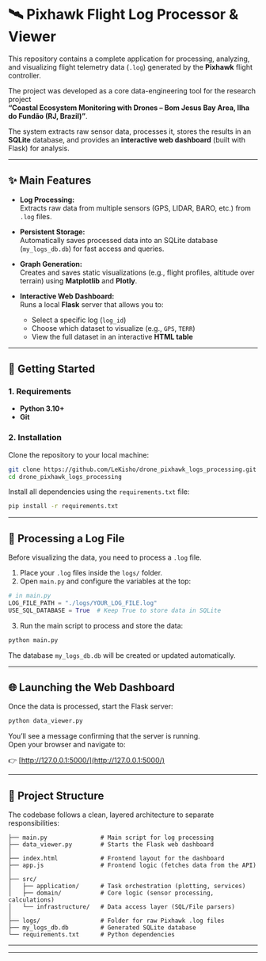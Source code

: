 # 🛰️ Pixhawk Flight Log Processor & Viewer

This repository contains a complete application for processing, analyzing, and visualizing flight telemetry data (`.log`) generated by the **Pixhawk** flight controller.

The project was developed as a core data-engineering tool for the research project  
**“Coastal Ecosystem Monitoring with Drones – Bom Jesus Bay Area, Ilha do Fundão (RJ, Brazil)”**.

The system extracts raw sensor data, processes it, stores the results in an **SQLite** database, and provides an **interactive web dashboard** (built with Flask) for analysis.

---

## ✨ Main Features

- **Log Processing:**  
  Extracts raw data from multiple sensors (GPS, LIDAR, BARO, etc.) from `.log` files.

- **Persistent Storage:**  
  Automatically saves processed data into an SQLite database (`my_logs_db.db`) for fast access and queries.

- **Graph Generation:**  
  Creates and saves static visualizations (e.g., flight profiles, altitude over terrain) using **Matplotlib** and **Plotly**.

- **Interactive Web Dashboard:**  
  Runs a local **Flask** server that allows you to:
  - Select a specific log (`log_id`)
  - Choose which dataset to visualize (e.g., `GPS`, `TERR`)
  - View the full dataset in an interactive **HTML table**

---

## 🚀 Getting Started

### 1. Requirements
- **Python 3.10+**
- **Git**

### 2. Installation

Clone the repository to your local machine:

```bash
git clone https://github.com/LeKisho/drone_pixhawk_logs_processing.git
cd drone_pixhawk_logs_processing
```

Install all dependencies using the `requirements.txt` file:

```bash
pip install -r requirements.txt
```

---

## 🧩 Processing a Log File

Before visualizing the data, you need to process a `.log` file.

1. Place your `.log` files inside the `logs/` folder.
2. Open `main.py` and configure the variables at the top:

```python
# in main.py
LOG_FILE_PATH = "./logs/YOUR_LOG_FILE.log"
USE_SQL_DATABASE = True  # Keep True to store data in SQLite
```

3. Run the main script to process and store the data:

```bash
python main.py
```

The database `my_logs_db.db` will be created or updated automatically.

---

## 🌐 Launching the Web Dashboard

Once the data is processed, start the Flask server:

```bash
python data_viewer.py
```

You’ll see a message confirming that the server is running.  
Open your browser and navigate to:

👉 [http://127.0.0.1:5000/](http://127.0.0.1:5000/)

---

## 🧱 Project Structure

The codebase follows a clean, layered architecture to separate responsibilities:

```
├── main.py               # Main script for log processing
├── data_viewer.py        # Starts the Flask web dashboard
│
├── index.html            # Frontend layout for the dashboard
├── app.js                # Frontend logic (fetches data from the API)
│
├── src/
│   ├── application/      # Task orchestration (plotting, services)
│   ├── domain/           # Core logic (sensor processing, calculations)
│   └── infrastructure/   # Data access layer (SQL/File parsers)
│
├── logs/                 # Folder for raw Pixhawk .log files
├── my_logs_db.db         # Generated SQLite database
└── requirements.txt      # Python dependencies
```

--- 

---
